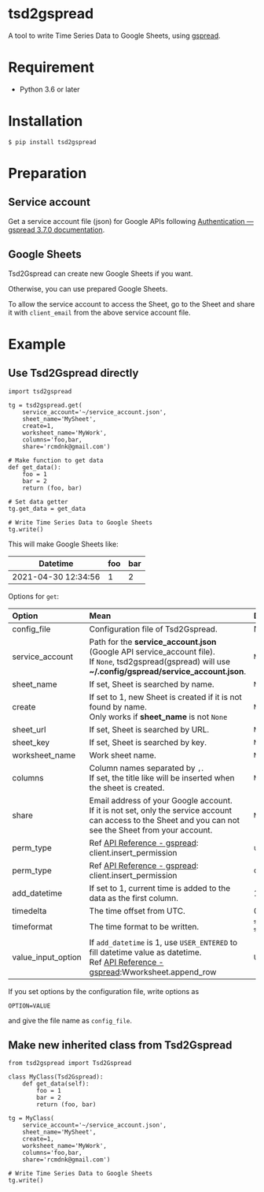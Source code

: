 # tsd2gspread
A tool to write Time Series Data to Google Sheets,
using [gspread](https://github.com/burnash/gspread).

# Requirement

* Python 3.6 or later

# Installation

    $ pip install tsd2gspread

# Preparation

## Service account

Get a service account file (json) for Google APIs following [Authentication — gspread 3.7.0 documentation](https://gspread.readthedocs.io/en/latest/oauth2.html#for-bots-using-service-account).

## Google Sheets

Tsd2Gspread can create new Google Sheets if you want.

Otherwise, you can use prepared Google Sheets.

To allow the service account to access the Sheet,
go to the Sheet and share it with `client_email` from the above service account file.

# Example

## Use Tsd2Gspread directly

    import tsd2gspread

    tg = tsd2gspread.get(
        service_account='~/service_account.json',
        sheet_name='MySheet',
        create=1,
        worksheet_name='MyWork',
        columns='foo,bar,
        share='rcmdnk@gmail.com')

    # Make function to get data
    def get_data():
        foo = 1
        bar = 2
        return (foo, bar)

    # Set data getter
    tg.get_data = get_data

    # Write Time Series Data to Google Sheets
    tg.write()

This will make Google Sheets like:

Datetime|foo|bar
-|-|-
2021-04-30 12:34:56|1|2

Options for `get`:

Option|Mean|Default
:-|:-|:-
config_file|Configuration file of Tsd2Gspread.|None
service_account|Path for the **service_account.json** (Google API service_account file).<br> If  `None`, tsd2gspread(gspread) will use **~/.config/gspread/service_account.json**.|`None`
sheet_name|If set, Sheet is searched by name.|`None`
create|If set to 1, new Sheet is created if it is not found by name.<br>Only works if **sheet_name** is not `None`|`None`
sheet_url|If set, Sheet is searched by URL.|`None`
sheet_key|If set, Sheet is searched by key.|`None`
worksheet_name|Work sheet name.|`None`
columns|Column names separated by `,`.<br>If set, the title like will be inserted when the sheet is created.|`None`
share|Email address of your Google account. <br>If it is not set, only the service account can access to the Sheet and you can not see the Sheet from your account.|`None`
perm_type|Ref [API Reference - gspread](https://gspread.readthedocs.io/en/latest/api.html): client.insert_permission |`user`
perm_type|Ref [API Reference - gspread](https://gspread.readthedocs.io/en/latest/api.html): client.insert_permission|`owner`
add_datetime|If set to 1, current time is added to the data as the first column.|1
timedelta|The time offset from UTC.|0
timeformat|The time format to be written.|`%Y-%m-%d %H:%M:%S`
value_input_option|If `add_datetime` is 1, use `USER_ENTERED` to fill datetime value as datetime.<br>Ref [API Reference - gspread](https://gspread.readthedocs.io/en/latest/api.html):Wworksheet.append_row|`USER_ENTERED`


If you set options by the configuration file, write options as

    OPTION=VALUE

and give the file name as `config_file`.

## Make new inherited class from Tsd2Gspread

    from tsd2gspread import Tsd2Gspread

    class MyClass(Tsd2Gspread):
        def get_data(self):
            foo = 1
            bar = 2
            return (foo, bar)

    tg = MyClass(
        service_account='~/service_account.json',
        sheet_name='MySheet',
        create=1,
        worksheet_name='MyWork',
        columns='foo,bar,
        share='rcmdnk@gmail.com')

    # Write Time Series Data to Google Sheets
    tg.write()

